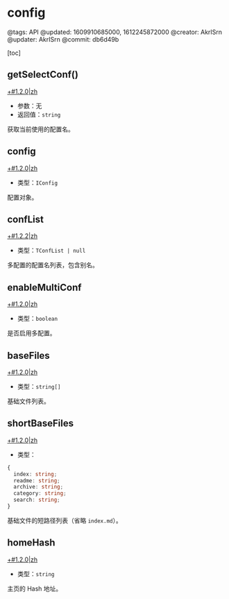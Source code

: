 # config

@tags: API
@updated: 1609910685000, 1612245872000
@creator: AkrISrn
@updater: AkrISrn
@commit: db6d49b

[toc]

## getSelectConf()

[+#1.2.0|zh](/snippets/latest-version.md)

- 参数：无
- 返回值：`string`

获取当前使用的配置名。

## config

[+#1.2.0|zh](/snippets/latest-version.md)

- 类型：`IConfig`

配置对象。

## confList

[+#1.2.2|zh](/snippets/latest-version.md)

- 类型：`TConfList | null`

多配置的配置名列表，包含别名。

## enableMultiConf

[+#1.2.0|zh](/snippets/latest-version.md)

- 类型：`boolean`

是否启用多配置。

## baseFiles

[+#1.2.0|zh](/snippets/latest-version.md)

- 类型：`string[]`

基础文件列表。

## shortBaseFiles

[+#1.2.0|zh](/snippets/latest-version.md)

- 类型：

```ts
{
  index: string;
  readme: string;
  archive: string;
  category: string;
  search: string;
}
```

基础文件的短路径列表（省略 `index.md`）。

## homeHash

[+#1.2.0|zh](/snippets/latest-version.md)

- 类型：`string`

主页的 Hash 地址。
